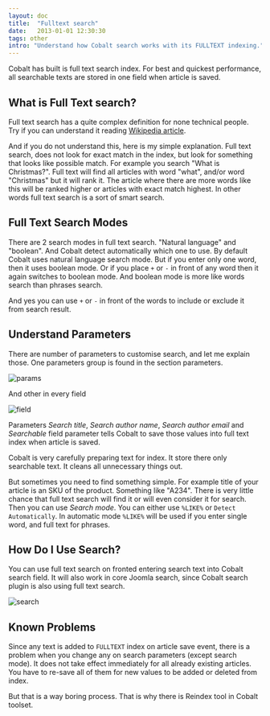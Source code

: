 ```yaml
---
layout: doc
title:  "Fulltext search"
date:   2013-01-01 12:30:30
tags: other
intro: "Understand how Cobalt search works with its FULLTEXT indexing."
---
```


Cobalt has built is full text search index. For best and quickest performance, all searchable texts are stored in one field when article is saved. 

## What is Full Text search?

Full text search has a quite complex definition for none technical people. Try if you can understand it reading [Wikipedia article](http://en.wikipedia.org/wiki/Full_text_search).

And if you do not understand this, here is my simple explanation. Full text search, does not look for exact match
in the index, but look for something that looks like possible match. For example you search "What is Christmas?". Full text will find all articles with word "what", and/or word "Christmas" but it will rank it. The article where there are more words like this will be ranked higher or articles with exact match highest. In other words full text search is a sort of smart search.

## Full Text Search Modes

There are 2 search modes in full text search. "Natural language" and "boolean". And Cobalt detect automatically which one to use. By default Cobalt uses natural language search mode. But if you enter only one word, then it uses boolean mode. Or if you place `+` or `-` in front of any word then it again switches to boolean mode. And boolean mode is more like words search than phrases search.

And yes you can use `+` or `-` in front of the words to include or exclude it from search result.

## Understand Parameters
There are number of parameters to customise search, and let me explain those. One parameters group is found in the section parameters. 

![params](http://serhioromano.s3.amazonaws.com/mintjoomla/tutorial-customtmpl/fultextsearch.png)

And other in every field

![field](http://serhioromano.s3.amazonaws.com/mintjoomla/tutorial-customtmpl/searchablefield.png)

Parameters _Search title_, _Search author name_, _Search author email_ and _Searchable_ field parameter tells Cobalt to save those values into full text index when article is saved.

Cobalt is very carefully preparing text for index. It store there only searchable text. It cleans all unnecessary things out.

But sometimes you need to find something simple. For example title of your article is an SKU of the product. Something like "A234". There is very little chance that full text search will find it or will even consider it for search. Then you can use _Search mode_. You can either use `%LIKE%` or `Detect Automatically`. In automatic mode `%LIKE%` will be used if you enter single word, and full text for phrases.

## How Do I Use Search?

You can use full text search on fronted entering search text into Cobalt search field. It will also work in core Joomla search, since Cobalt search plugin is also using full text search.

![search](http://serhioromano.s3.amazonaws.com/mintjoomla/tutorial-customtmpl/searchinput.png)

## Known Problems

Since any text is added to `FULLTEXT` index on article save event, there is a problem when you change any on search parameters (except search mode). It does not take effect immediately for all already existing articles. You have to re-save all of them for new values to be added or deleted from index. 

But that is a way boring process. That is why there is Reindex tool in Cobalt toolset. 


[](http://serhioromano.s3.amazonaws.com/mintjoomla/tutorial-customtmpl/reindextool.png)
